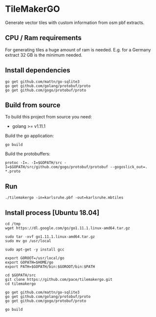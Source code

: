 # TileMakerGO

Generate vector tiles with custom information from osm pbf extracts. 

## CPU / Ram requirements

For generating tiles a huge amount of ram is needed. E.g. for a Germany extract 32 GB is the minimum needed. 

## Install dependencies 

```
go get github.com/mattn/go-sqlite3
go get github.com/golang/protobuf/proto
go get github.com/gogo/protobuf/proto

```

## Build from source

To build this project from source you need:
* golang >= v1.11.1 

Build the go application:
```
go build
```

Build the protobuffers:
```
protoc -I=. -I=$GOPATH/src -I=$GOPATH/src/github.com/gogo/protobuf/protobuf --gogoslick_out=. *.proto
```

## Run

```
./tilemakergo -in=karlsruhe.pbf -out=karlsruhe.mbtiles
```

## Install process [Ubuntu 18.04]

```
cd /tmp
wget https://dl.google.com/go/go1.11.1.linux-amd64.tar.gz

sudo tar -xvf go1.11.1.linux-amd64.tar.gz
sudo mv go /usr/local

sudo apt-get -y install gcc

export GOROOT=/usr/local/go
export GOPATH=$HOME/go
export PATH=$GOPATH/bin:$GOROOT/bin:$PATH

cd $GOPATH/src
git clone https://github.com/pace/tilemakergo.git
cd tilemakergo

go get github.com/mattn/go-sqlite3
go get github.com/golang/protobuf/proto
go get github.com/gogo/protobuf/proto

go build
```
